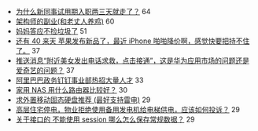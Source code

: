 - [为什么新同事试用期入职两三天就走了？](https://www.v2ex.com/t/586838) 64
- [架构师的副业(和老丈人养鸡)](https://www.v2ex.com/t/586829) 60
- [妈妈答应不捡垃圾了](https://www.v2ex.com/t/586854) 51
- [还有 40 来天 苹果发布新品了，最近 iPhone 啪啪降价啊，感觉快要把持不住了。](https://www.v2ex.com/t/586819) 37
- [推送消息“附近美女发出电话求救，点击接通”，这是华为应用市场的问题还是爱奇艺的问题？](https://www.v2ex.com/t/586931) 37
- [阿里巴巴政务钉钉事业部热招大量人才](https://www.v2ex.com/t/586861) 33
- [家用 NAS 用什么路由器比较好？](https://www.v2ex.com/t/586868) 30
- [求外置移动固态硬盘推荐 (最好支持雷电)](https://www.v2ex.com/t/586826) 29
- [高层住宅停电，物业拒绝使用备用发电机给电梯供电，应该如何投诉？](https://www.v2ex.com/t/586827) 29
- [关于接口的 不能使用 session 哪么怎么保存常规数据？](https://www.v2ex.com/t/586885) 29